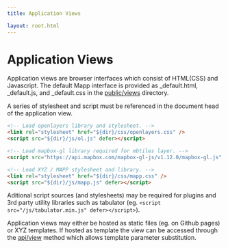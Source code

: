 ```yaml
---
title: Application Views

layout: root.html
---
```


# Application Views

Application views are browser interfaces which consist of HTML(CSS) and Javascript. The default Mapp interface is provided as _default.html, _default.js, and _default.css in the [public/views](https://github.com/GEOLYTIX/xyz/tree/master/public/views) directory.

A series of stylesheet and script must be referenced in the document head of the application view.

```html
<!-- Load openlayers library and stylesheet. -->
<link rel="stylesheet" href="${dir}/css/openlayers.css" />
<script src="${dir}/js/ol.js" defer></script>

<!-- Load mapbox-gl library required for mbtiles layer. -->
<script src="https://api.mapbox.com/mapbox-gl-js/v1.12.0/mapbox-gl.js" defer></script>

<!-- Load XYZ / MAPP stylesheet and library. -->
<link rel="stylesheet" href="${dir}/css/mapp.css" />
<script src="${dir}/js/mapp.js" defer></script>
```

Aditional script sources (and stylesheets) may be required for plugins and 3rd party utility libraries such as tabulator (eg. `<script src="/js/tabulator.min.js" defer></script>`).

Application views may either be hosted as static files (eg. on Github pages) or XYZ templates. If hosted as template the view can be accessed through the [api/view](/xyz/docs/develop/api/view/) method which allows template parameter substitution.